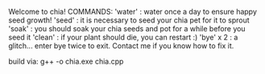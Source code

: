 Welcome to chia!
COMMANDS:
'water' : water once a day to ensure happy seed growth!
'seed' : it is necessary to seed your chia pet for it to sprout
'soak' : you should soak your chia seeds and pot for a while before you seed it
'clean' : if your plant should die, you can restart :)
'bye' x 2 : a glitch... enter bye twice to exit. Contact me if you know how to fix it.

build via: g++ -o chia.exe chia.cpp